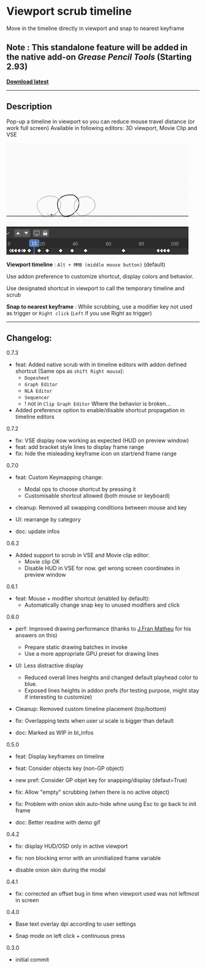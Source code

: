 # Viewport scrub timeline

Move in the timeline directly in viewport and snap to nearest keyframe

## Note : This standalone feature will be added in the native add-on _Grease Pencil Tools_ (Starting 2.93)

**[Download latest](https://github.com/Pullusb/viewport_timeline_scrub/archive/master.zip)**

<!-- ### [Demo Youtube]() -->

---  

## Description

Pop-up a timeline in viewport so you can reduce mouse travel distance (or work full screen)
Available in following editors: 3D viewport, Movie Clip and VSE

![Viewport scrubbing in time](https://github.com/Pullusb/images_repo/raw/master/Bl_scrub_timeline_preview.gif)

**Viewport timeline** : `Alt + MMB (middle mouse button)` (default)

Use addon preference to customize shortcut, display colors and behavior.

Use designated shortcut in viewport to call the temporary timeline and scrub

**Snap to nearest keyframe** : While scrubbing, use a modifier key not used as trigger or `Right click` (`Left` if you use Right as trigger)


---


<!-- - question
Other:
Should it disable onion skin like normal scrubbing does
Should it pause playback launched during play (and keep stop after) ?
Snap on key by default ?

- drawbacks
add an undo step containing timeline move. If not, a ctrl+Z after a new stroke move back timeline)

### TODO


- HUD: add source frame as text ? (tested... too much information on screen)

-- ideas
- Use directly color from the theme (mainly for cursor user cursor)

- Weird idea : Use also in timeline editor editors with a per editor behavior (difficult to find a cross editor shortcuts):
  - on 3D view (active layer key only)
  - on GP dopesheet : all layers keys (or only active same as above)
  - on object dopesheet : considering all object keys

Done:
- OK vertical thin line for current position
- OK snap to showed keyframe
- OK show text
- OK prefs to customize color appeareance
- OK add frame offset value as text
- OK prefs conditions to activate only parts of HUD
- OK reduce size of frame lines
- OK Change default color
- OK Display marks for start and end
-->

<!-- allowed_key = ('NONE', 'LEFTMOUSE', 'MIDDLEMOUSE', 'RIGHTMOUSE', 'BUTTON4MOUSE', 'BUTTON5MOUSE', 'BUTTON6MOUSE', 'BUTTON7MOUSE', 'PEN', 'ERASER', 'MOUSEMOVE', 'INBETWEEN_MOUSEMOVE', 'TRACKPADPAN', 'TRACKPADZOOM', 'MOUSEROTATE', 'MOUSESMARTZOOM', 'WHEELUPMOUSE', 'WHEELDOWNMOUSE', 'WHEELINMOUSE', 'WHEELOUTMOUSE', 'EVT_TWEAK_L', 'EVT_TWEAK_M', 'EVT_TWEAK_R', 'A', 'B', 'C', 'D', 'E', 'F', 'G', 'H', 'I', 'J', 'K', 'L', 'M', 'N', 'O', 'P', 'Q', 'R', 'S', 'T', 'U', 'V', 'W', 'X', 'Y', 'Z', 'ZERO', 'ONE', 'TWO', 'THREE', 'FOUR', 'FIVE', 'SIX', 'SEVEN', 'EIGHT', 'NINE', 'LEFT_CTRL', 'LEFT_ALT', 'LEFT_SHIFT', 'RIGHT_ALT', 'RIGHT_CTRL', 'RIGHT_SHIFT', 'OSKEY', 'APP', 'GRLESS', 'ESC', 'TAB', 'RET', 'SPACE', 'LINE_FEED', 'BACK_SPACE', 'DEL', 'SEMI_COLON', 'PERIOD', 'COMMA', 'QUOTE', 'ACCENT_GRAVE', 'MINUS', 'PLUS', 'SLASH', 'BACK_SLASH', 'EQUAL', 'LEFT_BRACKET', 'RIGHT_BRACKET', 'LEFT_ARROW', 'DOWN_ARROW', 'RIGHT_ARROW', 'UP_ARROW', 'NUMPAD_2', 'NUMPAD_4', 'NUMPAD_6', 'NUMPAD_8', 'NUMPAD_1', 'NUMPAD_3', 'NUMPAD_5', 'NUMPAD_7', 'NUMPAD_9', 'NUMPAD_PERIOD', 'NUMPAD_SLASH', 'NUMPAD_ASTERIX', 'NUMPAD_0', 'NUMPAD_MINUS', 'NUMPAD_ENTER', 'NUMPAD_PLUS', 'F1', 'F2', 'F3', 'F4', 'F5', 'F6', 'F7', 'F8', 'F9', 'F10', 'F11', 'F12', 'F13', 'F14', 'F15', 'F16', 'F17', 'F18', 'F19', 'F20', 'F21', 'F22', 'F23', 'F24', 'PAUSE', 'INSERT', 'HOME', 'PAGE_UP', 'PAGE_DOWN', 'END', 'MEDIA_PLAY', 'MEDIA_STOP', 'MEDIA_FIRST', 'MEDIA_LAST', 'TEXTINPUT', 'WINDOW_DEACTIVATE', 'TIMER', 'TIMER0', 'TIMER1', 'TIMER2', 'TIMER_JOBS', 'TIMER_AUTOSAVE', 'TIMER_REPORT', 'TIMERREGION', 'NDOF_MOTION', 'NDOF_BUTTON_MENU', 'NDOF_BUTTON_FIT', 'NDOF_BUTTON_TOP', 'NDOF_BUTTON_BOTTOM', 'NDOF_BUTTON_LEFT', 'NDOF_BUTTON_RIGHT', 'NDOF_BUTTON_FRONT', 'NDOF_BUTTON_BACK', 'NDOF_BUTTON_ISO1', 'NDOF_BUTTON_ISO2', 'NDOF_BUTTON_ROLL_CW', 'NDOF_BUTTON_ROLL_CCW', 'NDOF_BUTTON_SPIN_CW', 'NDOF_BUTTON_SPIN_CCW', 'NDOF_BUTTON_TILT_CW', 'NDOF_BUTTON_TILT_CCW', 'NDOF_BUTTON_ROTATE', 'NDOF_BUTTON_PANZOOM', 'NDOF_BUTTON_DOMINANT', 'NDOF_BUTTON_PLUS', 'NDOF_BUTTON_MINUS', 'NDOF_BUTTON_ESC', 'NDOF_BUTTON_ALT', 'NDOF_BUTTON_SHIFT', 'NDOF_BUTTON_CTRL', 'NDOF_BUTTON_1', 'NDOF_BUTTON_2', 'NDOF_BUTTON_3', 'NDOF_BUTTON_4', 'NDOF_BUTTON_5', 'NDOF_BUTTON_6', 'NDOF_BUTTON_7', 'NDOF_BUTTON_8', 'NDOF_BUTTON_9', 'NDOF_BUTTON_10', 'NDOF_BUTTON_A', 'NDOF_BUTTON_B', 'NDOF_BUTTON_C', 'ACTIONZONE_AREA', 'ACTIONZONE_REGION', 'ACTIONZONE_FULLSCREEN') -->


## Changelog:

0.7.3

- feat: Added native scrub with in timeline editors with addon defined shortcut (Same ops as `shift Right mouse`):
  - `Dopesheet`
  - `Graph Editor`
  - `NLA Editor`
  - `Sequencer`
  - ! not in `Clip Graph Editor` Where the behavior is broken...
- Added preference option to enable/disable shortcut propagation in timeline editors

0.7.2

- fix: VSE display now working as expected (HUD on preview window)
- feat: add bracket style lines to display frame range
- fix: hide the misleading keyframe icon on start/end frame range

0.7.0

- feat: Custom Keymapping change:
  - Modal ops to choose shortcut by pressing it
  - Customisable shortcut allowed (both mouse or keyboard)

- cleanup: Removed all swapping conditions between mouse and key

- UI: rearrange by category

- doc: update infos

0.6.2

- Added support to scrub in VSE and Movie clip editor:
  - Movie clip OK
  - Disable HUD in VSE for now. get wrong screen coordinates in preview window

0.6.1

- feat: Mouse + modifier shortcut (enabled by default):
  - Automatically change snap key to unused modifiers and click

0.6.0

- perf: Improved drawing performance (thanks to [J.Fran Matheu](https://twitter.com/jfranmatheu) for his answers on this)
  - Prepare static drawing batches in invoke
  - Use a more appropriate GPU preset for drawing lines

- UI: Less distractive display 
  - Reduced overall lines heights and changed default playhead color to blue.
  - Exposed lines heights in addon prefs (for testing purpose, might stay if interesting to customize)

- Cleanup: Removed custom timeline placement (top/bottom)

- fix: Overlapping texts when user ui scale is bigger than default

- doc: Marked as WIP in bl_infos


0.5.0

- feat: Display keyframes on timeline

- feat: Consider objects key (non-GP object)

- new pref: Consider GP objet key for snapping/display (defaut=True)

- fix: Allow "empty" scrubbing (when there is no active object)

- fix: Problem with onion skin auto-hide whne using Esc to go back to init frame

- doc: Better readme with demo gif

0.4.2

- fix: display HUD/OSD only in active viewport

- fix: non blocking error with an uninitialized frame variable

- disable onion skin during the modal

0.4.1

- fix: corrected an offset bug in time when viewport used was not leftmost in screen

0.4.0

- Base text overlay dpi according to user settings

- Snap mode on left click + continuous press

0.3.0

- initial commit